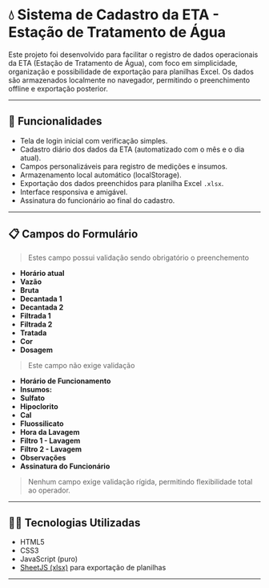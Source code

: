 # 💧 Sistema de Cadastro da ETA - Estação de Tratamento de Água

Este projeto foi desenvolvido para facilitar o registro de dados operacionais da ETA (Estação de Tratamento de Água), com foco em simplicidade, organização e possibilidade de exportação para planilhas Excel. Os dados são armazenados localmente no navegador, permitindo o preenchimento offline e exportação posterior.

---

## 🚀 Funcionalidades

- Tela de login inicial com verificação simples.
- Cadastro diário dos dados da ETA (automatizado com o mês e o dia atual).
- Campos personalizáveis para registro de medições e insumos.
- Armazenamento local automático (localStorage).
- Exportação dos dados preenchidos para planilha Excel `.xlsx`.
- Interface responsiva e amigável.
- Assinatura do funcionário ao final do cadastro.

---

## 📋 Campos do Formulário
> Estes campo possui validação sendo obrigatório o preenchemento
- **Horário atual**
- **Vazão**
- **Bruta**
- **Decantada 1**
- **Decantada 2**
- **Filtrada 1**
- **Filtrada 2**
- **Tratada**
- **Cor**
- **Dosagem**
> Este campo não exige validação 
- **Horário de Funcionamento**
- **Insumos:**
- **Sulfato**
- **Hipoclorito**
- **Cal**
- **Fluossilicato**
- **Hora da Lavagem**
- **Filtro 1 - Lavagem**
- **Filtro 2 - Lavagem**
- **Observações**
- **Assinatura do Funcionário**

> Nenhum campo exige validação rígida, permitindo flexibilidade total ao operador.

---

## 🧑‍💻 Tecnologias Utilizadas

- HTML5
- CSS3
- JavaScript (puro)
- [SheetJS (xlsx)](https://github.com/SheetJS/sheetjs) para exportação de planilhas

---



